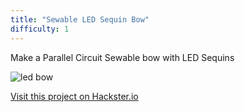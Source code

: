```yaml
---
title: "Sewable LED Sequin Bow"
difficulty: 1
---
```


Make a Parallel Circuit Sewable bow with LED Sequins

![led bow](/projects/led-bow.png)

[Visit this project on Hackster.io](https://www.hackster.io/agent-hawking-1/create-a-parallel-circuit-sewable-accessory-with-led-sequins-894115)

